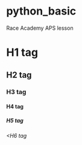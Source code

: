 # python_basic
Race Academy APS lesson

# H1 tag
## H2 tag
### H3 tag
#### H4 tag
##### H5 tag
###### <H6 tag
